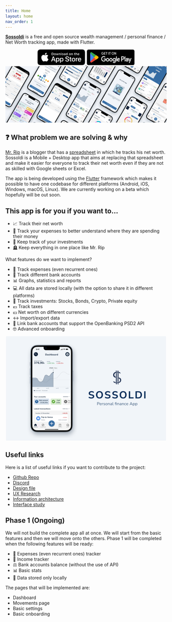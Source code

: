 ```yaml
---
title: Home
layout: home
nav_order: 1
---
```


**[Sossoldi](https://github.com/RIP-Comm/sossoldi)** is a free and open source wealth management / personal finance / Net Worth tracking app, made with Flutter.

<div align="center">
    <a href="https://ios.sossoldi.com">
        <img src="./assets/app-store-badge.svg" width="150" height="50" alt="Download on the App Store">
    </a>
    <a href="https://android.sossoldi.com">
        <img src="./assets/google-play-badge.png" width="150" height="50" alt="Get it on Google Play">
    </a>
</div>

<div>
    <img src="./assets/sossoldi project cover.jpg" width="1000" alt="Sossoldi icon">
</div>

## ❓ What problem we are solving & why

[Mr. Rip](https://retireinprogress.com/) is a blogger that has a [spreadsheet](https://docs.google.com/spreadsheets/d/1ilL6rBdzIQ6yRotqOKLUKI7KXFxu5_cZ5FQgdYTSHJk/edit#gid=138629885) in which he tracks his net worth. Sossoldi is a Mobile + Desktop app that aims at replacing that spreadsheet and make it easier for everyone to track their net worth even if they are not as skilled with Google sheets or Excel.

The app is being developed using the [Flutter](https://docs.flutter.dev/get-started/install) framework which makes it possible to have one codebase for different platforms (Android, iOS, Windows, macOS, Linux). We are currently working on a beta which hopefully will be out soon.

## This app is for you if you want to...

- 📈 Track their net worth
- 💸 Track your expenses to better understand where they are spending their money
- 👀 Keep track of your investments
- 🪦 Keep everything in one place like Mr. Rip

What features do we want to implement?

- 💸 Track expenses (even recurrent ones)
- 🏦 Track different bank accounts
- 📊 Graphs, statistics and reports
- 💻 All data are stored locally (with the option to share it in different platforms)
- 👀 Track investments: Stocks, Bonds, Crypto, Private equity
- 💶 Track taxes
- 💴 Net worth on different currencies
- ↔️ Import/export data
- 🔗 Link bank accounts that support the OpenBanking PSD2 API
- 🤓 Advanced onboarding

<div align="center">
<img src="./assets/Sossoldi-portfolio-card-image.png" width="500" alt="Sossoldi icon">
</div>

## Useful links

Here is a list of useful links if you want to contribute to the project:

- [Github Repo](https://github.com/RIP-Comm/sossoldi)
- [Discord](https://discord.sossoldi.com)
- [Design file](https://www.figma.com/file/6NyY9yqunpbU7HIkbNEAL3/Sossoldi-App?node-id=0%3A1)
- [UX Research](https://www.federicopozzato.it/portfolio/sossoldi-personal-finance-app)
- [Information architecture](https://www.figma.com/file/xjVHAaHznRW1OFAJvp8DXn/Sossoldi-App---Figjam?node-id=0%3A1)
- [Interface study](https://www.notion.so/Sossoldi-Personal-finance-app-dd37eb9cbb2c44e59dd74f85e843e865)

## Phase 1 (Ongoing)

We will not build the complete app all at once. We will start from the basic features and then we will move onto the others.
Phase 1 will be completed when the following features will be ready:

- 💸 Expenses (even recurrent ones) tracker
- 🤑 Income tracker
- ⚖️ Bank accounts balance (without the use of API)
- 📊 Basic stats
- 📱 Data stored only locally

The pages that will be implemented are:

- Dashboard
- Movements page
- Basic settings
- Basic onboarding
